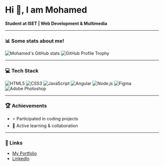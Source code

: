 # Hi 👋, I am Mohamed

**Student at ISET | Web Development & Multimedia**

---

### 📊 Some stats about me!
![Mohamed's GitHub stats](https://github-readme-stats.vercel.app/api?username=mohamed&show_icons=true&theme=material-palenight)
![GitHub Profile Trophy](https://github-profile-trophy.vercel.app/?username=mohamed&theme=flat&title=MaterialTwilight)

---

### 💻 Tech Stack
![HTML5](https://img.shields.io/badge/HTML5-FF6F61?logo=html5&logoColor=white&style=for-the-badge)
![CSS3](https://img.shields.io/badge/CSS3-0277BD?logo=css3&logoColor=white&style=for-the-badge)
![JavaScript](https://img.shields.io/badge/JavaScript-FFD600?logo=javascript&logoColor=black&style=for-the-badge)
![Angular](https://img.shields.io/badge/Angular-DD0031?logo=angular&logoColor=white&style=for-the-badge)
![Node.js](https://img.shields.io/badge/Node.js-00C853?logo=node-dot-js&logoColor=white&style=for-the-badge)
![Figma](https://img.shields.io/badge/Figma-7E57C2?logo=figma&logoColor=white&style=for-the-badge)
![Adobe Photoshop](https://img.shields.io/badge/Adobe%20Photoshop-0081CB?logo=adobe-photoshop&logoColor=white&style=for-the-badge)

---

### 🏆 Achievements
- ⭐ Participated in coding projects
- 💬 Active learning & collaboration

---

### 🔗 Links
- [My Portfolio](#)
- [LinkedIn](#)
